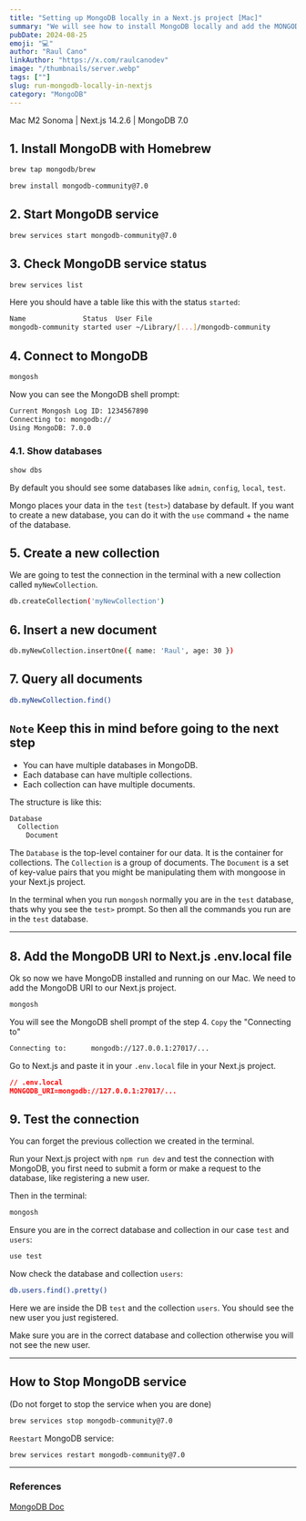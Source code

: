 ```yaml
---
title: "Setting up MongoDB locally in a Next.js project [Mac]"
summary: "We will see how to install MongoDB locally and add the MONGODB_URI to a Next.js project on a Mac. It is important to have your Next.js project already created."
pubDate: 2024-08-25
emoji: "💻"
author: "Raul Cano"
linkAuthor: "https://x.com/raulcanodev"
image: "/thumbnails/server.webp"
tags: [""]
slug: run-mongodb-locally-in-nextjs
category: "MongoDB"
---
```



Mac M2 Sonoma | Next.js 14.2.6 | MongoDB 7.0

## 1. Install MongoDB with Homebrew

```bash
brew tap mongodb/brew
```

```bash
brew install mongodb-community@7.0
```

## 2. Start MongoDB service

```bash
brew services start mongodb-community@7.0
```

## 3. Check MongoDB service status

```bash
brew services list
```

Here you should have a table like this with the status `started`:
  
```bash
Name              Status  User File
mongodb-community started user ~/Library/[...]/mongodb-community
```

## 4. Connect to MongoDB

```bash
mongosh
```

Now you can see the MongoDB shell prompt:

```bash
Current Mongosh Log ID: 1234567890
Connecting to: mongodb://
Using MongoDB: 7.0.0
```

### 4.1. Show databases

```bash
show dbs
```
By default you should see some databases like `admin`, `config`, `local`, `test`.

Mongo places your data in the `test` (`test>`) database  by default. If you want to create a new database, you can do it with the `use` command + the name of the database.


## 5. Create a new collection

We are going to test the connection in the terminal with a new collection called `myNewCollection`.

```bash
db.createCollection('myNewCollection')
```

## 6. Insert a new document

```bash
db.myNewCollection.insertOne({ name: 'Raul', age: 30 })
```

## 7. Query all documents

```bash
db.myNewCollection.find()
```

## `Note` Keep this in mind before going to the next step

- You can have multiple databases in MongoDB.
- Each database can have multiple collections.
- Each collection can have multiple documents.

The structure is like this:

```bash
Database
  Collection
    Document
```

The `Database` is the top-level container for our data. It is the container for collections. The `Collection` is a group of documents. The `Document` is a set of key-value pairs that you might be manipulating them with mongoose in your Next.js project.

In the terminal when you run `mongosh` normally you are in the `test` database, thats why you see the `test>` prompt. So then all the commands you run are in the `test` database.

---

## 8. Add the MongoDB URI to Next.js .env.local file

Ok so now we have MongoDB installed and running on our Mac. We need to add the MongoDB URI to our Next.js project.

```bash
mongosh
```

You will see the MongoDB shell prompt of the step 4. `Copy` the "Connecting to"

```bash
Connecting to:		mongodb://127.0.0.1:27017/...
```

Go to Next.js and paste it in your `.env.local` file in your Next.js project.

```json
// .env.local
MONGODB_URI=mongodb://127.0.0.1:27017/...
```

## 9. Test the connection

You can forget the previous collection we created in the terminal.

Run your Next.js project with `npm run dev` and test the connection with MongoDB, you first need to submit a form or make a request to the database, like registering a new user.

Then in the terminal:
  
  ```bash
  mongosh
```

Ensure you are in the correct database and collection in our case `test` and `users`:

```bash
use test
```

Now check the database and collection `users`:
```bash
db.users.find().pretty()
```

Here we are inside the DB `test` and the collection `users`. You should see the new user you just registered.

Make sure you are in the correct database and collection otherwise you will not see the new user.

---

## How to Stop MongoDB service 
(Do not forget to stop the service when you are done)

```bash
brew services stop mongodb-community@7.0
```
`Reestart` MongoDB service:

```bash
brew services restart mongodb-community@7.0
```

---

### References
[MongoDB Doc](https://www.mongodb.com/docs/manual/tutorial/install-mongodb-on-os-x/)
